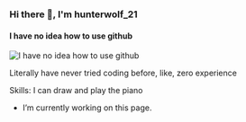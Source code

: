 ### Hi there 👋, I'm hunterwolf_21
#### I have no idea how to use github
![I have no idea how to use github](https://arturssmirnovs.github.io/github-profile-readme-generator/images/banner.png)

Literally have never tried coding before, like, zero experience

Skills: I can draw and play the piano

-  I’m currently working on this page. 





